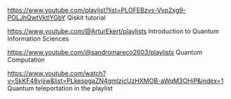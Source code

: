 
https://www.youtube.com/playlist?list=PLOFEBzvs-Vvp2xg9-POLJhQwtVktlYGbY
Qiskit tutorial 


https://www.youtube.com/@ArturEkert/playlists
Introduction to Quantum Information Sciences


https://www.youtube.com/@sandromareco2603/playlists
Quantum Computation


https://www.youtube.com/watch?v=SkKF48vijiw&list=PLkespgaZN4gmlzjcUzHXMOB-aWqM3OHiP&index=1
Quantum teleportation in the playlist 

